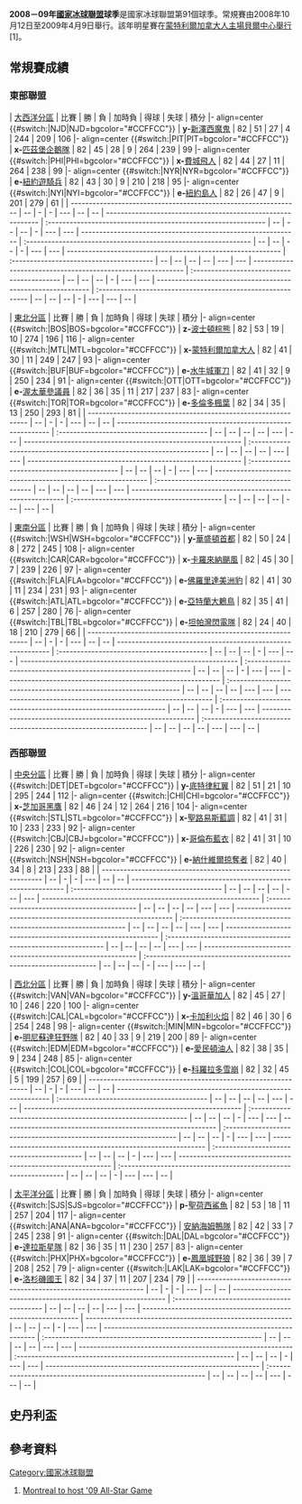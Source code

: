 **2008－09年[國家冰球聯盟](../Page/國家冰球聯盟.md "wikilink")球季**是國家冰球聯盟第91個球季。常規賽由2008年10月12日至2009年4月9日舉行。該年明星賽在[蒙特利爾加拿大人主場](https://zh.wikipedia.org/wiki/蒙特利爾加拿大人 "wikilink")[貝爾中心舉行](https://zh.wikipedia.org/wiki/貝爾中心 "wikilink")\[1\]。

## 常規賽成績

### 東部聯盟

| [大西洋分區](https://zh.wikipedia.org/wiki/大西洋分區_\(NHL\) "wikilink") | 比賽 | 勝 | 負 | 加時負 | 得球 | 失球 | 積分 |- align=center {{\#switch:|NJD|NJD=bgcolor="\#CCFFCC"}} | **y-**[新澤西魔鬼](https://zh.wikipedia.org/wiki/新澤西魔鬼 "wikilink") | 82 | 51 | 27 | 4 | 244 | 209 | 106 |- align=center {{\#switch:|PIT|PIT=bgcolor="\#CCFFCC"}} | **x-**[匹茲堡企鵝隊](https://zh.wikipedia.org/wiki/匹茲堡企鵝隊 "wikilink") | 82 | 45 | 28 | 9 | 264 | 239 | 99 |- align=center {{\#switch:|PHI|PHI=bgcolor="\#CCFFCC"}} | **x-**[費城飛人](../Page/費城飛人.md "wikilink") | 82 | 44 | 27 | 11 | 264 | 238 | 99 |- align=center {{\#switch:|NYR|NYR=bgcolor="\#CCFFCC"}} | **e-**[紐約遊騎兵](../Page/紐約遊騎兵.md "wikilink") | 82 | 43 | 30 | 9 | 210 | 218 | 95 |- align=center {{\#switch:|NYI|NYI=bgcolor="\#CCFFCC"}} | **e-**[紐約島人](https://zh.wikipedia.org/wiki/紐約島人 "wikilink") | 82 | 26 | 47 | 9 | 201 | 279 | 61 |
| --------------------------------------------------------------- | -- | - | - | --- | -- | -- | ----------------------------------------------------------- | :------------------------------------------------------------ | -- | -- | -- | - | --- | --- | ------------------------------------------------------------ | :-------------------------------------------------------------- | -- | -- | -- | - | --- | --- | ----------------------------------------------------------- | :--------------------------------------- | -- | -- | -- | -- | --- | --- | ----------------------------------------------------------- | :----------------------------------------- | -- | -- | -- | - | --- | --- | ----------------------------------------------------------- | :---------------------------------------------------------- | -- | -- | -- | - | --- | --- | -- |

| [東北分區](https://zh.wikipedia.org/wiki/東北分區_\(NHL\) "wikilink") | 比賽 | 勝 | 負 | 加時負 | 得球 | 失球 | 積分 |- align=center {{\#switch:|BOS|BOS=bgcolor="\#CCFFCC"}} | **z-**[波士頓棕熊](../Page/波士頓棕熊.md "wikilink") | 82 | 53 | 19 | 10 | 274 | 196 | 116 |- align=center {{\#switch:|MTL|MTL=bgcolor="\#CCFFCC"}} | **x-**[蒙特利爾加拿大人](https://zh.wikipedia.org/wiki/蒙特利爾加拿大人 "wikilink") | 82 | 41 | 30 | 11 | 249 | 247 | 93 |- align=center {{\#switch:|BUF|BUF=bgcolor="\#CCFFCC"}} | **e-**[水牛城軍刀](../Page/水牛城軍刀.md "wikilink") | 82 | 41 | 32 | 9 | 250 | 234 | 91 |- align=center {{\#switch:|OTT|OTT=bgcolor="\#CCFFCC"}} | **e-**[渥太華參議員](../Page/渥太華參議員.md "wikilink") | 82 | 36 | 35 | 11 | 217 | 237 | 83 |- align=center {{\#switch:|TOR|TOR=bgcolor="\#CCFFCC"}} | **e-**[多倫多楓葉](../Page/多倫多楓葉.md "wikilink") | 82 | 34 | 35 | 13 | 250 | 293 | 81 |
| ------------------------------------------------------------- | -- | - | - | --- | -- | -- | ----------------------------------------------------------- | :----------------------------------------- | -- | -- | -- | -- | --- | --- | ------------------------------------------------------------ | :------------------------------------------------------------------ | -- | -- | -- | -- | --- | --- | ----------------------------------------------------------- | :----------------------------------------- | -- | -- | -- | - | --- | --- | ----------------------------------------------------------- | :------------------------------------------- | -- | -- | -- | -- | --- | --- | ----------------------------------------------------------- | :----------------------------------------- | -- | -- | -- | -- | --- | --- | -- |

| [東南分區](https://zh.wikipedia.org/wiki/東南分區_\(NHL\) "wikilink") | 比賽 | 勝 | 負 | 加時負 | 得球 | 失球 | 積分 |- align=center {{\#switch:|WSH|WSH=bgcolor="\#CCFFCC"}} | **y-**[華盛頓首都](../Page/華盛頓首都.md "wikilink") | 82 | 50 | 24 | 8 | 272 | 245 | 108 |- align=center {{\#switch:|CAR|CAR=bgcolor="\#CCFFCC"}} | **x-**[卡羅來納颶風](https://zh.wikipedia.org/wiki/卡羅來納颶風 "wikilink") | 82 | 45 | 30 | 7 | 239 | 226 | 97 |- align=center {{\#switch:|FLA|FLA=bgcolor="\#CCFFCC"}} | **e-**[佛羅里達美洲豹](https://zh.wikipedia.org/wiki/佛羅里達美洲豹 "wikilink") | 82 | 41 | 30 | 11 | 234 | 231 | 93 |- align=center {{\#switch:|ATL|ATL=bgcolor="\#CCFFCC"}} | **e-**[亞特蘭大鶇鳥](https://zh.wikipedia.org/wiki/亞特蘭大鶇鳥 "wikilink") | 82 | 35 | 41 | 6 | 257 | 280 | 76 |- align=center {{\#switch:|TBL|TBL=bgcolor="\#CCFFCC"}} | **e-**[坦帕灣閃電隊](https://zh.wikipedia.org/wiki/坦帕灣閃電隊 "wikilink") | 82 | 24 | 40 | 18 | 210 | 279 | 66 |
| ------------------------------------------------------------- | -- | - | - | --- | -- | -- | ----------------------------------------------------------- | :----------------------------------------- | -- | -- | -- | - | --- | --- | ------------------------------------------------------------ | :-------------------------------------------------------------- | -- | -- | -- | - | --- | --- | ----------------------------------------------------------- | :---------------------------------------------------------------- | -- | -- | -- | -- | --- | --- | ----------------------------------------------------------- | :-------------------------------------------------------------- | -- | -- | -- | - | --- | --- | ----------------------------------------------------------- | :-------------------------------------------------------------- | -- | -- | -- | -- | --- | --- | -- |

### 西部聯盟

| [中央分區](https://zh.wikipedia.org/wiki/中央分區_\(NHL\) "wikilink") | 比賽 | 勝 | 負 | 加時負 | 得球 | 失球 | 積分 |- align=center {{\#switch:|DET|DET=bgcolor="\#CCFFCC"}} | **y-**[底特律紅翼](../Page/底特律紅翼.md "wikilink") | 82 | 51 | 21 | 10 | 295 | 244 | 112 |- align=center {{\#switch:|CHI|CHI=bgcolor="\#CCFFCC"}} | **x-**[芝加哥黑鷹](../Page/芝加哥黑鷹.md "wikilink") | 82 | 46 | 24 | 12 | 264 | 216 | 104 |- align=center {{\#switch:|STL|STL=bgcolor="\#CCFFCC"}} | **x-**[聖路易斯藍調](https://zh.wikipedia.org/wiki/聖路易斯藍調 "wikilink") | 82 | 41 | 31 | 10 | 233 | 233 | 92 |- align=center {{\#switch:|CBJ|CBJ=bgcolor="\#CCFFCC"}} | **x-**[哥倫布藍衣](https://zh.wikipedia.org/wiki/哥倫布藍衣 "wikilink") | 82 | 41 | 31 | 10 | 226 | 230 | 92 |- align=center {{\#switch:|NSH|NSH=bgcolor="\#CCFFCC"}} | **e-**[納什維爾掠奪者](https://zh.wikipedia.org/wiki/納什維爾掠奪者 "wikilink") | 82 | 40 | 34 | 8 | 213 | 233 | 88 |
| ------------------------------------------------------------- | -- | - | - | --- | -- | -- | ----------------------------------------------------------- | :----------------------------------------- | -- | -- | -- | -- | --- | --- | ------------------------------------------------------------ | :----------------------------------------- | -- | -- | -- | -- | --- | --- | ------------------------------------------------------------ | :-------------------------------------------------------------- | -- | -- | -- | -- | --- | --- | ----------------------------------------------------------- | :------------------------------------------------------------ | -- | -- | -- | -- | --- | --- | ----------------------------------------------------------- | :---------------------------------------------------------------- | -- | -- | -- | - | --- | --- | -- |

| [西北分區](https://zh.wikipedia.org/wiki/西北分區_\(NHL\) "wikilink") | 比賽 | 勝 | 負 | 加時負 | 得球 | 失球 | 積分 |- align=center {{\#switch:|VAN|VAN=bgcolor="\#CCFFCC"}} | **y-**[溫哥華加人](../Page/溫哥華加人.md "wikilink") | 82 | 45 | 27 | 10 | 246 | 220 | 100 |- align=center {{\#switch:|CAL|CAL=bgcolor="\#CCFFCC"}} | **x-**[卡加利火焰](https://zh.wikipedia.org/wiki/卡加利火焰 "wikilink") | 82 | 46 | 30 | 6 | 254 | 248 | 98 |- align=center {{\#switch:|MIN|MIN=bgcolor="\#CCFFCC"}} | **e-**[明尼蘇達狂野隊](https://zh.wikipedia.org/wiki/明尼蘇達狂野隊 "wikilink") | 82 | 40 | 33 | 9 | 219 | 200 | 89 |- align=center {{\#switch:|EDM|EDM=bgcolor="\#CCFFCC"}} | **e-**[愛民頓油人](../Page/愛民頓油人.md "wikilink") | 82 | 38 | 35 | 9 | 234 | 248 | 85 |- align=center {{\#switch:|COL|COL=bgcolor="\#CCFFCC"}} | **e-**[科羅拉多雪崩](https://zh.wikipedia.org/wiki/科羅拉多雪崩 "wikilink") | 82 | 32 | 45 | 5 | 199 | 257 | 69 |
| ------------------------------------------------------------- | -- | - | - | --- | -- | -- | ----------------------------------------------------------- | :----------------------------------------- | -- | -- | -- | -- | --- | --- | ------------------------------------------------------------ | :------------------------------------------------------------ | -- | -- | -- | - | --- | --- | ----------------------------------------------------------- | :---------------------------------------------------------------- | -- | -- | -- | - | --- | --- | ----------------------------------------------------------- | :----------------------------------------- | -- | -- | -- | - | --- | --- | ----------------------------------------------------------- | :-------------------------------------------------------------- | -- | -- | -- | - | --- | --- | -- |

| [太平洋分區](https://zh.wikipedia.org/wiki/太平洋分區_\(NHL\) "wikilink") | 比賽 | 勝 | 負 | 加時負 | 得球 | 失球 | 積分 |- align=center {{\#switch:|SJS|SJS=bgcolor="\#CCFFCC"}} | **p-**[聖荷西鯊魚](../Page/聖荷西鯊魚.md "wikilink") | 82 | 53 | 18 | 11 | 257 | 204 | 117 |- align=center {{\#switch:|ANA|ANA=bgcolor="\#CCFFCC"}} | [安納海姆鴨隊](https://zh.wikipedia.org/wiki/安納海姆鴨隊 "wikilink") | 82 | 42 | 33 | 7 | 245 | 238 | 91 |- align=center {{\#switch:|DAL|DAL=bgcolor="\#CCFFCC"}} | **e-**[達拉斯星隊](https://zh.wikipedia.org/wiki/達拉斯星隊 "wikilink") | 82 | 36 | 35 | 11 | 230 | 257 | 83 |- align=center {{\#switch:|PHX|PHX=bgcolor="\#CCFFCC"}} | **e-**[鳳凰城野狼](https://zh.wikipedia.org/wiki/鳳凰城野狼 "wikilink") | 82 | 36 | 39 | 7 | 208 | 252 | 79 |- align=center {{\#switch:|LAK|LAK=bgcolor="\#CCFFCC"}} | **e-**[洛杉磯國王](https://zh.wikipedia.org/wiki/洛杉磯國王 "wikilink") | 82 | 34 | 37 | 11 | 207 | 234 | 79 |
| --------------------------------------------------------------- | -- | - | - | --- | -- | -- | ----------------------------------------------------------- | :----------------------------------------- | -- | -- | -- | -- | --- | --- | ------------------------------------------------------------ | --------------------------------------------------------- | -- | -- | -- | - | --- | --- | ----------------------------------------------------------- | :------------------------------------------------------------ | -- | -- | -- | -- | --- | --- | ----------------------------------------------------------- | :------------------------------------------------------------ | -- | -- | -- | - | --- | --- | ----------------------------------------------------------- | :------------------------------------------------------------ | -- | -- | -- | -- | --- | --- | -- |

## 史丹利盃

## 參考資料

<div class="references-small">

<references />

</div>

[Category:國家冰球聯盟](https://zh.wikipedia.org/wiki/Category:國家冰球聯盟 "wikilink")

1.  [Montreal to host '09 All-Star
    Game](http://sports.espn.go.com/nhl/news/story?id=2740485)